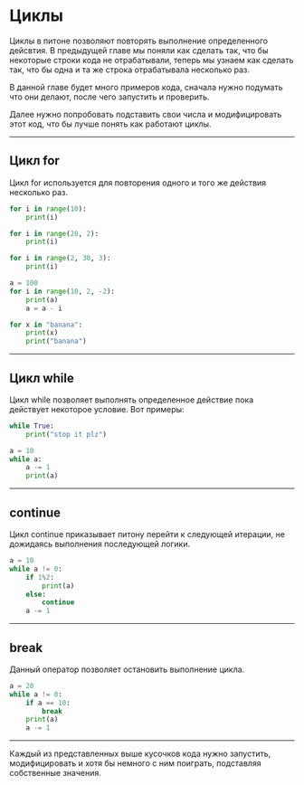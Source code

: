 # Циклы

Циклы в питоне позволяют повторять выполнение определенного дейсвтия. В предыдущей главе мы поняли как сделать так, что бы некоторые строки кода не отрабатывали, теперь мы узнаем как сделать так, что бы одна и та же строка отрабатывала несколько раз.

В данной главе будет много примеров кода, сначала нужно подумать что они делают, после чего запустить и проверить. 

Далее нужно попробовать подставить свои числа и модифицировать этот код, что бы лучше понять как работают циклы.

--- 

## Цикл for

Цикл for используется для повторения одного и того же действия несколько раз.


```py
for i in range(10):
    print(i)
```

```py
for i in range(20, 2):
    print(i)
```

```py
for i in range(2, 30, 3):
    print(i)
```

```py
a = 100
for i in range(10, 2, -2):
    print(a)
    a = a - i
```

```py
for x in "banana":
    print(x)
    print("banana")
```

---

## Цикл while

Цикл while позволяет выполнять определенное действие пока действует некоторое условие. Вот примеры:

```py
while True:
    print("stop it plz")
```

```py
a = 10
while a:
    a -= 1
    print(a)
```

---

## continue

Цикл continue приказывает питону перейти к следующей итерации, не дожидаясь выполнения последующей логики.


```py
a = 10
while a != 0:
    if 1%2:
        print(a)
    else:
        continue
    a -= 1
```

---

## break

Данный оператор позволяет остановить выполнение цикла.


```py
a = 20
while a != 0:
    if a == 10:
        break
    print(a)
    a -= 1
```

---

Каждый из представленных выше кусочков кода нужно запустить, модифицировать и хотя бы немного с ним поиграть, подставляя собственные значения.
